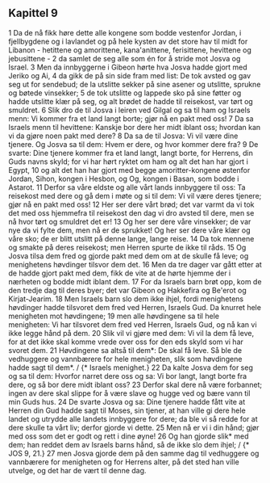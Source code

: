 ## Kapittel 9

1 Da de nå fikk høre dette alle kongene som bodde vestenfor Jordan, i fjellbygdene og i lavlandet og på hele kysten av det store hav til midt for Libanon - hetittene og amorittene, kana'anittene, ferisittene, hevittene og jebusittene -
2 da samlet de seg alle som én for å stride mot Josva og Israel.
3 Men da innbyggerne i Gibeon hørte hva Josva hadde gjort med Jeriko og Ai,
4 da gikk de på sin side fram med list: De tok avsted og gav seg ut for sendebud; de la utslitte sekker på sine asener og utslitte, sprukne og bøtede vinsekker;
5 de tok utslitte og lappede sko på sine føtter og hadde utslitte klær på seg, og alt brødet de hadde til reisekost, var tørt og smuldret.
6 Slik dro de til Josva i leiren ved Gilgal og sa til ham og Israels menn: Vi kommer fra et land langt borte; gjør nå en pakt med oss!
7 Da sa Israels menn til hevittene: Kanskje bor dere her midt iblant oss; hvordan kan vi da gjøre noen pakt med dere?
8 Da sa de til Josva: Vi vil være dine tjenere. Og Josva sa til dem: Hvem er dere, og hvor kommer dere fra?
9 De svarte: Dine tjenere kommer fra et land langt, langt borte, for Herrens, din Guds navns skyld; for vi har hørt ryktet om ham og alt det han har gjort i Egypt,
10 og alt det han har gjort med begge amoritter-kongene østenfor Jordan, Sihon, kongen i Hesbon, og Og, kongen i Basan, som bodde i Astarot.
11 Derfor sa våre eldste og alle vårt lands innbyggere til oss: Ta reisekost med dere og gå dem i møte og si til dem: Vi vil være deres tjenere; gjør nå en pakt med oss!
12 Her ser dere vårt brød; det var varmt da vi tok det med oss hjemmefra til reisekost den dag vi dro avsted til dere, men se nå hvor tørt og smuldret det er!
13 Og her ser dere våre vinsekker; de var nye da vi fylte dem, men nå er de sprukket! Og her ser dere våre klær og våre sko; de er blitt utslitt på denne lange, lange reise.
14 Da tok mennene og smakte på deres reisekost; men Herren spurte de ikke til råds.
15 Og Josva tilsa dem fred og gjorde pakt med dem om at de skulle få leve; og menighetens høvdinger tilsvor dem det.
16 Men da tre dager var gått etter at de hadde gjort pakt med dem, fikk de vite at de hørte hjemme der i nærheten og bodde midt iblant dem.
17 For da Israels barn brøt opp, kom de den tredje dag til deres byer; det var Gibeon og Hakkefira og Be'erot og Kirjat-Jearim.
18 Men Israels barn slo dem ikke ihjel, fordi menighetens høvdinger hadde tilsvoret dem fred ved Herren, Israels Gud. Da knurret hele menigheten mot høvdingene;
19 men alle høvdingene sa til hele menigheten: Vi har tilsvoret dem fred ved Herren, Israels Gud, og nå kan vi ikke legge hånd på dem.
20 Slik vil vi gjøre med dem: Vi vil la dem få leve, for at det ikke skal komme vrede over oss for den eds skyld som vi har svoret dem.
21 Høvdingene sa altså til dem*: De skal få leve. Så ble de vedhuggere og vannbærere for hele menigheten, slik som høvdingene hadde sagt til dem*. / {* Israels menighet.}
22 Da kalte Josva dem for seg og sa til dem: Hvorfor narret dere oss og sa: Vi bor langt, langt borte fra dere, og så bor dere midt iblant oss?
23 Derfor skal dere nå være forbannet; ingen av dere skal slippe for å være slave og hugge ved og bære vann til min Guds hus.
24 De svarte Josva og sa: Dine tjenere hadde fått vite at Herren din Gud hadde sagt til Moses, sin tjener, at han ville gi dere hele landet og utrydde alle landets innbyggere for dere; da ble vi så redde for at dere skulle ta vårt liv; derfor gjorde vi dette.
25 Men nå er vi i din hånd; gjør med oss som det er godt og rett i dine øyne!
26 Og han gjorde slik* med dem; han reddet dem av Israels barns hånd, så de ikke slo dem ihjel; / {* JOS 9, 21.}
27 men Josva gjorde dem på den samme dag til vedhuggere og vannbærere for menigheten og for Herrens alter, på det sted han ville utvelge, og det har de vært til denne dag.
